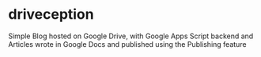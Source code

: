 driveception
============

Simple Blog hosted on Google Drive, with Google Apps Script backend and Articles wrote in Google Docs and published using the Publishing feature

